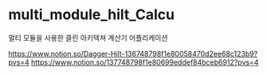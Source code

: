 # multi_module_hilt_Calcu
멀티 모듈을 사용한 클린 아키텍쳐 계산기 어플리케이션

https://www.notion.so/Dagger-Hilt-136748798f1e80058470d2ee68c123b9?pvs=4
https://www.notion.so/137748798f1e80699eddef84bceb6912?pvs=4
